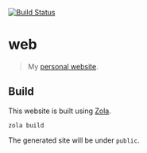 [![Build Status][build-img]][build-url]

# web

> My [personal website][site].

## Build

This website is built using [Zola][zola].

```shell
zola build
```

The generated site will be under `public`.

[build-img]: https://travis-ci.com/flyingP0tat0/janbaudisch.svg?branch=master
[build-url]: https://travis-ci.com/flyingP0tat0/janbaudisch
[site]: https://janbaudisch.de
[zola]: https://www.getzola.org
